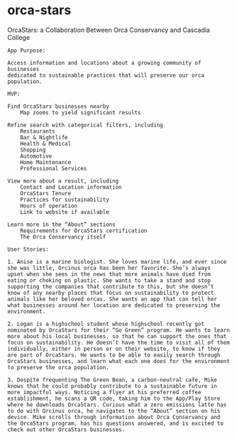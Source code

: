 # orca-stars

OrcaStars: a Collaboration Between Orca Conservancy and Cascadia College

	App Purpose:

	Access information and locations about a growing community of businesses
	dedicated to sustainable practices that will preserve our orca population.

	MVP:

	Find OrcaStars businesses nearby
	    Map zooms to yield significant results

	Refine search with categorical filters, including
	    Restaurants
	    Bar & Nightlife
	    Health & Medical
	    Shopping
	    Automotive
	    Home Maintenance
	    Professional Services

	View more about a result, including
	    Contact and Location information
	    OrcaStars Tenure
	    Practices for sustainability
	    Hours of operation
	    Link to website if available

	Learn more in the “About” sections
	    Requirements for OrcaStars certification
	    The Orca Conservancy itself

	User Stories:

	1. Anise is a marine biologist. She loves marine life, and ever since
	she was little, Orcinus orca has been her favorite. She’s always 
	upset when she sees in the news that more animals have died from 
	eating or choking on plastic. She wants to take a stand and stop 
	supporting the companies that contribute to this, but she doesn’t 
	know of any nearby places that focus on sustainability to protect 
	animals like her beloved orcas. She wants an app that can tell her 
	what businesses around her location are dedicated to preserving the 
	environment.

	2. Logan is a highschool student whose highschool recently got 
	nominated by OrcaStars for their “Go Green” program. He wants to learn
	more about his local businesses, so that he can support the ones that 
	focus on sustainability. He doesn’t have the time to visit all of them 
	individually, either in person or on their website, to know if they 
	are part of OrcaStars. He wants to be able to easily search through 
	OrcaStars businesses, and learn what each one does for the environment 
	to preserve the orca population.
	
	3. Despite frequenting The Green Bean, a carbon-neutral cafe, Mike 
	knows that he could probably contribute to a sustainable future in 
	more impactful ways. Noticing a flyer at his preferred coffee 
	establishment, he scans a QR code, taking him to the App/Play Store 
	where he downloads OrcaStars. Curious what a zero emissions latte has 
	to do with Orcinus orca, he navigates to the “About” section on his 
	device. Mike scrolls through information about Orca Conservancy and 
	the OrcaStars program, has his questions answered, and is excited to 
	check out other OrcaStars businesses.
